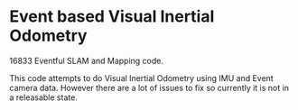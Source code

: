 # Event based Visual Inertial Odometry

16833 Eventful SLAM and Mapping code.

This code attempts to do Visual Inertial Odometry using IMU and Event camera data. However there are a lot of issues to fix so currently it is not in a releasable state.
